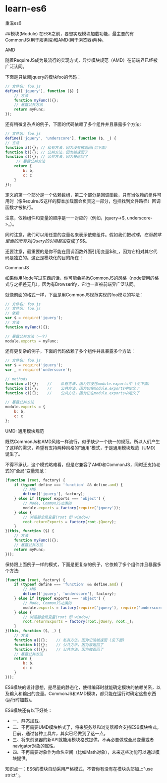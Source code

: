# learn-es6
重温es6

##模块(Module)
在ES6之前，要想实现模块加载功能，最主要的有CommonJS(用于服务端)和AMD(用于浏览器)两种。

AMD

随着RequireJS成为最流行的实现方式，异步模块规范（AMD）在前端界已经被广泛认同。

下面是只依赖jquery的模块foo的代码：

```js
// 文件名: foo.js
define(['jquery'], function ($) {
    // 方法
    function myFunc(){};
 	// 暴露公共方法
    return myFunc;
});
```

还有稍微复杂点的例子，下面的代码依赖了多个组件并且暴露多个方法:

```js
// 文件名: foo.js
define(['jquery', 'underscore'], function ($, _) {
// 方法
function a(){}; // 私有方法，因为没有被返回(见下面)
function b(){}; // 公共方法，因为被返回了
function c(){}; // 公共方法，因为被返回了
     // 暴露公共方法
    return {
        b: b,
        c: c
    }
});
```

定义的第一个部分是一个依赖数组，第二个部分是回调函数，只有当依赖的组件可用时（像RequireJS这样的脚本加载器会负责这一部分，包括找到文件路径）回调函数才被执行。

注意，依赖组件和变量的顺序是一一对应的（例如，jquery->$, underscore->_）。

同时注意，我们可以用任意的变量名来表示依赖组件。假如我们把$改成$$，在函数体里面的所有对jQuery的引用都由$变成了$$。

还要注意，最重要的是你不能在回调函数外面引用变量$和_，因为它相对其它代码是独立的。这正是模块化的目的所在！

CommonJS

如果你用Node写过东西的话，你可能会熟悉CommonJS的风格（node使用的格式与之相差无几）。因为有Browserify，它也一直被前端界广泛认同。

就像前面的格式一样，下面是用CommonJS规范实现的foo模块的写法：

```js
// 文件名: foo.js
// 文件名: foo.js
// 依赖
var $ = require('jquery');
// 方法
function myFunc(){};
 
// 暴露公共方法（一个）
module.exports = myFunc;
```

还有更复杂的例子，下面的代码依赖了多个组件并且暴露多个方法：

```js
// 文件名: foo.js
var $ = require('jquery');
var _ = require('underscore');
 
// methods
function a(){};    //    私有方法，因为它没在module.exports中 (见下面)
function b(){};    //    公共方法，因为它在module.exports中定义了
function c(){};    //    公共方法，因为它在module.exports中定义了
 
// 暴露公共方法
module.exports = {
    b: b,
    c: c
};
```

UMD: 通用模块规范

既然CommonJs和AMD风格一样流行，似乎缺少一个统一的规范。所以人们产生了这样的需求，希望有支持两种风格的“通用”模式，于是通用模块规范（UMD）诞生了。

不得不承认，这个模式略难看，但是它兼容了AMD和CommonJS，同时还支持老式的“全局”变量规范：

```js
(function (root, factory) {
    if (typeof define === 'function' && define.amd) {
        // AMD
        define(['jquery'], factory);
    } else if (typeof exports === 'object') {
        // Node, CommonJS之类的
        module.exports = factory(require('jquery'));
    } else {
        // 浏览器全局变量(root 即 window)
        root.returnExports = factory(root.jQuery);
    }
}(this, function ($) {
    // 方法
    function myFunc(){};
    // 暴露公共方法
    return myFunc;
}));
```

保持跟上面例子一样的模式，下面是更复杂的例子，它依赖了多个组件并且暴露多个方法:

```js
(function (root, factory) {
    if (typeof define === 'function' && define.amd) {
        // AMD
        define(['jquery', 'underscore'], factory);
    } else if (typeof exports === 'object') {
        // Node, CommonJS之类的
        module.exports = factory(require('jquery'), require('underscore'));
    } else {
        // 浏览器全局变量(root 即 window)
        root.returnExports = factory(root.jQuery, root._);
    }
}(this, function ($, _) {
    // 方法
    function a(){};    // 私有方法，因为它没被返回 (见下面)
    function b(){};    // 公共方法，因为被返回了
    function c(){};    // 公共方法，因为被返回了
    // 暴露公共方法
    return {
        b: b,
        c: c
    }
}));
```

ES6模块的设计思想，是尽量的静态化，使得编译时就能确定模块的依赖关系，以及输入和输出的变量。CommonJS和AMD模块，都只能在运行时确定这些东西(运行时加载)。

ES6模块还有以下好处：
* 一、静态加载。
* 二、不再需要UMD模块格式了，将来服务器和浏览器都会支持ES6模块格式。目前，通过各种工具库，其实已经做到了这一点。
* 三、将来浏览器的新API就能用模块格式提供，不再必要做成全局变量或者navigator对象的属性。
* 四、不再需要对象作为命名空间（比如Math对象），未来这些功能可以通过模块提供。

知识点一：ES6的模块自动采用严格模式，不管你有没有在模块头部加上"use strict";。


